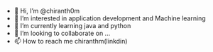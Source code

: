 - 👋 Hi, I’m @chiranth0m
- 👀 I’m interested in application development and Machine learning 
- 🌱 I’m currently learning java and python
- 💞️ I’m looking to collaborate on ...
- 📫 How to reach me chiranthm(linkdin)

<!---
chiranth0m/chiranth0m is a ✨ special ✨ repository because its `README.md` (this file) appears on your GitHub profile.
You can click the Preview link to take a look at your changes.
--->
